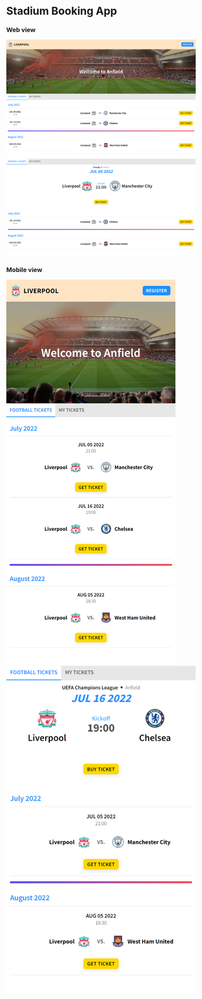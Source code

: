 # Stadium Booking App
### Web view
![Screenshot](full.png)
![Screenshot](full1.png)

### Mobile view
![Screenshot](mob.png)
![Screenshot](mob1.png)

